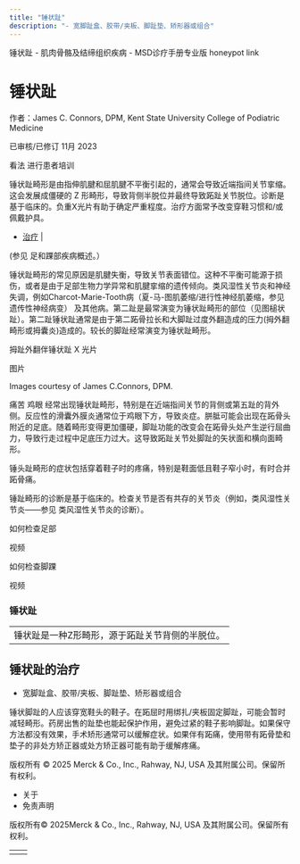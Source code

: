 ```yaml
---
title: "锤状趾"
description: "- 宽脚趾盒、胶带/夹板、脚趾垫、矫形器或组合"
---
```


﻿锤状趾 \- 肌肉骨骼及结缔组织疾病 \- MSD诊疗手册专业版 honeypot link

# 锤状趾

作者：James C. Connors, DPM, Kent State University College of Podiatric Medicine

已审核/已修订 11月 2023

看法 进行患者培训

锤状趾畸形是由指伸肌腱和屈肌腱不平衡引起的，通常会导致近端指间关节挛缩。这会发展成僵硬的 Z 形畸形，导致背侧半脱位并最终导致跖趾关节脱位。诊断是基于临床的。负重X光片有助于确定严重程度。治疗方面常予改变穿鞋习惯和/或佩戴护具。

- [治疗](#治疗_v27854880_zh) \|

(参见 足和踝部疾病概述。）

锤状趾畸形的常见原因是肌腱失衡，导致关节表面错位。这种不平衡可能源于损伤，或者是由于足部生物力学异常和肌腱挛缩的遗传倾向。类风湿性关节炎和神经失调，例如Charcot-Marie-Tooth病（夏-马-图肌萎缩/进行性神经肌萎缩，参见遗传性神经病变） 及其他病。第二趾是最常演变为锤状趾畸形的部位（见图槌状趾）。第二趾锤状趾通常是由于第二跖骨拉长和大脚趾过度外翻造成的压力(拇外翻畸形或拇囊炎)造成的。较长的脚趾经常演变为锤状趾畸形。

拇趾外翻伴锤状趾 X 光片



图片

Images courtesy of James C.Connors, DPM.

痛苦 鸡眼 经常出现锤状趾畸形，特别是在近端指间关节的背侧或第五趾的背外侧。反应性的滑囊外膜炎通常位于鸡眼下方，导致炎症。胼胝可能会出现在跖骨头附近的足底。随着畸形变得更加僵硬，脚趾功能的改变会在跖骨头处产生逆行屈曲力，导致行走过程中足底压力过大。这导致跖趾关节处脚趾的矢状面和横向面畸形。

锤头趾畸形的症状包括穿着鞋子时的疼痛，特别是鞋面低且鞋子窄小时，有时合并 跖骨痛。

锤趾畸形的诊断是基于临床的。检查关节是否有共存的关节炎（例如，类风湿性关节炎——参见 类风湿性关节炎的诊断）。

如何检查足部



视频

如何检查脚踝



视频

### 锤状趾

|     |
| --- |
| 锤状趾是一种Z形畸形，源于跖趾关节背侧的半脱位。<br> |

## 锤状趾的治疗

- 宽脚趾盒、胶带/夹板、脚趾垫、矫形器或组合


锤状脚趾的人应该穿宽鞋头的鞋子。在跖屈时用绑扎/夹板固定脚趾，可能会暂时减轻畸形。药房出售的趾垫也能起保护作用，避免过紧的鞋子影响脚趾。如果保守方法都没有效果，手术矫形通常可以缓解症状。如果伴有跖痛，使用带有跖骨垫和垫子的非处方矫正器或处方矫正器可能有助于缓解疼痛。



版权所有 © 2025
Merck & Co., Inc., Rahway, NJ, USA 及其附属公司。保留所有权利。

- 关于
- 免责声明

版权所有© 2025Merck & Co., Inc., Rahway, NJ, USA 及其附属公司。保留所有权利。

|     |     |
| --- | --- |
|  |  |